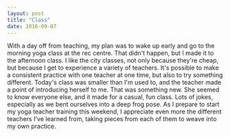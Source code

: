 ```yaml
---
layout: post
title: "Class"
date: 2016-09-07
---
```


With a day off from teaching, my plan was to wake up early and go to the morning yoga class at the rec centre. That didn't happen, but I made it to the afternoon class. I like the city classes, not only because they're cheap, but because I get to experience a variety of teachers. It's possible to make a consistent practice with one teacher at one time, but also to try something different. Today's class was smaller than I'm used to, and the teacher made a point of introducing herself to me. That was something new. She seemed to know everyone else, and it made for a casual, fun class. Lots of jokes, especially as we bent ourselves into a deep frog pose. As I prepare to start my yoga teacher training this weekend, I appreciate even more the different teachers I've learned from, taking pieces from each of them to weave into my own practice.

